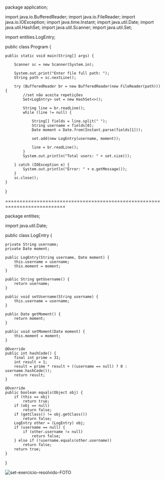 package application;

import java.io.BufferedReader;
import java.io.FileReader;
import java.io.IOException;
import java.time.Instant;
import java.util.Date;
import java.util.HashSet;
import java.util.Scanner;
import java.util.Set;

import entities.LogEntry;

public class Program {

	public static void main(String[] args) {

		Scanner sc = new Scanner(System.in);

		System.out.print("Enter file full path: ");
		String path = sc.nextLine();

		try (BufferedReader br = new BufferedReader(new FileReader(path))) {
			//set não aceita repetições
			Set<LogEntry> set = new HashSet<>();

			String line = br.readLine();
			while (line != null) {

				String[] fields = line.split(" ");
				String username = fields[0];
				Date moment = Date.from(Instant.parse(fields[1]));

				set.add(new LogEntry(username, moment));

				line = br.readLine();
			}
			System.out.println("Total users: " + set.size());

		} catch (IOException e) {
			System.out.println("Error: " + e.getMessage());
		}
		sc.close();
	}
}

===========================================================================

package entities;

import java.util.Date;

public class LogEntry {

	private String username;
	private Date moment;
	
	public LogEntry(String username, Date moment) {
		this.username = username;
		this.moment = moment;
	}

	public String getUsername() {
		return username;
	}

	public void setUsername(String username) {
		this.username = username;
	}

	public Date getMoment() {
		return moment;
	}

	public void setMoment(Date moment) {
		this.moment = moment;
	}

	@Override
	public int hashCode() {
		final int prime = 31;
		int result = 1;
		result = prime * result + ((username == null) ? 0 : username.hashCode());
		return result;
	}

	@Override
	public boolean equals(Object obj) {
		if (this == obj)
			return true;
		if (obj == null)
			return false;
		if (getClass() != obj.getClass())
			return false;
		LogEntry other = (LogEntry) obj;
		if (username == null) {
			if (other.username != null)
				return false;
		} else if (!username.equals(other.username))
			return false;
		return true;
	}
}

![set-exercicio-resolvido-FOTO](https://user-images.githubusercontent.com/61166475/154861914-a7969bcb-a0de-409b-b01a-5000148935b9.png)
